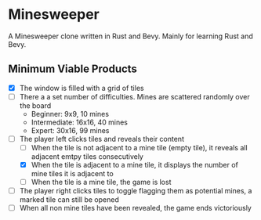 # Minesweeper

A Minesweeper clone written in Rust and Bevy. Mainly for learning Rust and Bevy.

## Minimum Viable Products

* [x] The window is filled with a grid of tiles
* [ ] There a a set number of difficulties. Mines are scattered randomly over the board
    * Beginner: 9x9, 10 mines
    * Intermediate: 16x16, 40 mines
    * Expert: 30x16, 99 mines 
* [ ] The player left clicks tiles and reveals their content
    * [ ] When the tile is not adjacent to a mine tile (empty tile), it reveals all adjacent emtpy tiles consecutively
    * [x] When the tile is adjacent to a mine tile, it displays the number of mine tiles it is adjacent to
    * [ ] When the tile is a mine tile, the game is lost
* [ ] The player right clicks tiles to toggle flagging them as potential mines, a marked tile can still be opened
* [ ] When all non mine tiles have been revealed, the game ends victoriously
